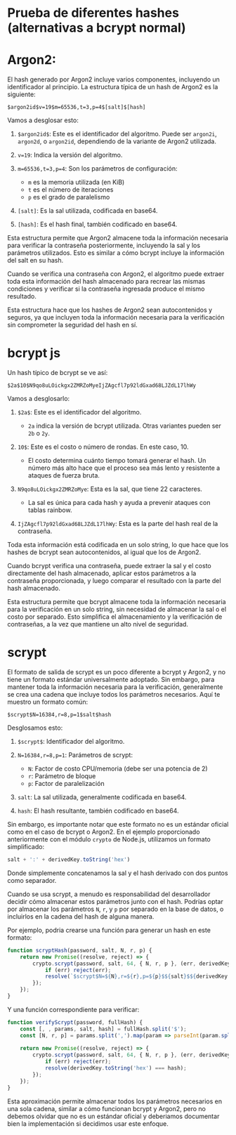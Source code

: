 # Prueba de diferentes hashes (alternativas a bcrypt normal)

# Argon2:

El hash generado por Argon2 incluye varios componentes, incluyendo un identificador al principio. La estructura típica de un hash de Argon2 es la siguiente:

```
$argon2id$v=19$m=65536,t=3,p=4$[salt]$[hash]
```

Vamos a desglosar esto:

1. `$argon2id$`: Este es el identificador del algoritmo. Puede ser `argon2i`, `argon2d`, o `argon2id`, dependiendo de la variante de Argon2 utilizada.

2. `v=19`: Indica la versión del algoritmo.

3. `m=65536,t=3,p=4`: Son los parámetros de configuración:
   - `m` es la memoria utilizada (en KiB)
   - `t` es el número de iteraciones
   - `p` es el grado de paralelismo

4. `[salt]`: Es la sal utilizada, codificada en base64.

5. `[hash]`: Es el hash final, también codificado en base64.

Esta estructura permite que Argon2 almacene toda la información necesaria para verificar la contraseña posteriormente, incluyendo la sal y los parámetros utilizados. Esto es similar a cómo bcrypt incluye la información del salt en su hash.

Cuando se verifica una contraseña con Argon2, el algoritmo puede extraer toda esta información del hash almacenado para recrear las mismas condiciones y verificar si la contraseña ingresada produce el mismo resultado.

Esta estructura hace que los hashes de Argon2 sean autocontenidos y seguros, ya que incluyen toda la información necesaria para la verificación sin comprometer la seguridad del hash en sí.

# bcrypt js

Un hash típico de bcrypt se ve así:

```
$2a$10$N9qo8uLOickgx2ZMRZoMyeIjZAgcfl7p92ldGxad68LJZdL17lhWy
```

Vamos a desglosarlo:

1. `$2a$`: Este es el identificador del algoritmo. 
   - `2a` indica la versión de bcrypt utilizada. Otras variantes pueden ser `2b` o `2y`.

2. `10$`: Este es el costo o número de rondas. En este caso, 10.
   - El costo determina cuánto tiempo tomará generar el hash. Un número más alto hace que el proceso sea más lento y resistente a ataques de fuerza bruta.

3. `N9qo8uLOickgx2ZMRZoMye`: Esta es la sal, que tiene 22 caracteres.
   - La sal es única para cada hash y ayuda a prevenir ataques con tablas rainbow.

4. `IjZAgcfl7p92ldGxad68LJZdL17lhWy`: Esta es la parte del hash real de la contraseña.

Toda esta información está codificada en un solo string, lo que hace que los hashes de bcrypt sean autocontenidos, al igual que los de Argon2.

Cuando bcrypt verifica una contraseña, puede extraer la sal y el costo directamente del hash almacenado, aplicar estos parámetros a la contraseña proporcionada, y luego comparar el resultado con la parte del hash almacenado.

Esta estructura permite que bcrypt almacene toda la información necesaria para la verificación en un solo string, sin necesidad de almacenar la sal o el costo por separado. Esto simplifica el almacenamiento y la verificación de contraseñas, a la vez que mantiene un alto nivel de seguridad.

# scrypt

El formato de salida de scrypt es un poco diferente a bcrypt y Argon2, y no tiene un formato estándar universalmente adoptado. Sin embargo, para mantener toda la información necesaria para la verificación, generalmente se crea una cadena que incluye todos los parámetros necesarios. Aquí te muestro un formato común:

```
$scrypt$N=16384,r=8,p=1$salt$hash
```

Desglosamos esto:

1. `$scrypt$`: Identificador del algoritmo.

2. `N=16384,r=8,p=1`: Parámetros de scrypt:
   - `N`: Factor de costo CPU/memoria (debe ser una potencia de 2)
   - `r`: Parámetro de bloque
   - `p`: Factor de paralelización

3. `salt`: La sal utilizada, generalmente codificada en base64.

4. `hash`: El hash resultante, también codificado en base64.

Sin embargo, es importante notar que este formato no es un estándar oficial como en el caso de bcrypt o Argon2. En el ejemplo proporcionado anteriormente con el módulo `crypto` de Node.js, utilizamos un formato simplificado:

```javascript
salt + ':' + derivedKey.toString('hex')
```

Donde simplemente concatenamos la sal y el hash derivado con dos puntos como separador.

Cuando se usa scrypt, a menudo es responsabilidad del desarrollador decidir cómo almacenar estos parámetros junto con el hash. Podrías optar por almacenar los parámetros `N`, `r`, y `p` por separado en la base de datos, o incluirlos en la cadena del hash de alguna manera.

Por ejemplo, podria crearse una función para generar un hash en este formato:

```javascript
function scryptHash(password, salt, N, r, p) {
    return new Promise((resolve, reject) => {
        crypto.scrypt(password, salt, 64, { N, r, p }, (err, derivedKey) => {
            if (err) reject(err);
            resolve(`$scrypt$N=${N},r=${r},p=${p}$${salt}$${derivedKey.toString('hex')}`);
        });
    });
}
```

Y una función correspondiente para verificar:

```javascript
function verifyScrypt(password, fullHash) {
    const [, , params, salt, hash] = fullHash.split('$');
    const [N, r, p] = params.split(',').map(param => parseInt(param.split('=')[1]));
    
    return new Promise((resolve, reject) => {
        crypto.scrypt(password, salt, 64, { N, r, p }, (err, derivedKey) => {
            if (err) reject(err);
            resolve(derivedKey.toString('hex') === hash);
        });
    });
}
```

Esta aproximación permite almacenar todos los parámetros necesarios en una sola cadena, similar a cómo funcionan bcrypt y Argon2, pero no debemos olvidar que no es un estándar oficial y deberiamos documentar bien la implementación si decidimos usar este enfoque.